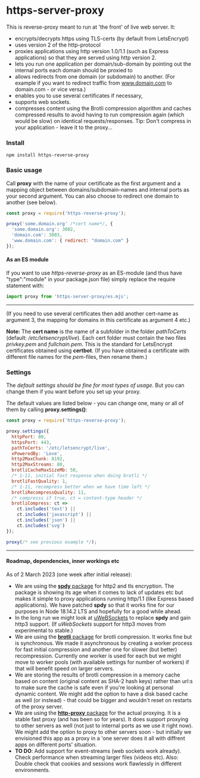 # https-server-proxy

This is reverse-proxy meant to run at 'the front' of live web server. It:

* encrypts/decrypts https using TLS-certs (by default from LetsEncrypt)
* uses version 2 of the http-protocol
* proxies applications using http version 1.0/1.1 (such as Express applications) so that they are served using http version 2.
* lets you run one application per domain/sub-domain by pointing out the internal ports each domain should be proxied to
* allows redirects from one domain (or subdomain) to another. (For example if you want to redirect traffic from www.domain.com to domain.com - or vice versa.)
* enables you to use several certificates if necessary, 
* supports web sockets.
* compresses content using the Brotli compression algorithm and caches compressed results to avoid having to run compression again (which would be slow) on identical requests/responses. Tip: Don't compress in your application - leave it to the proxy...

### Install

```
npm install https-reverse-proxy
```

### Basic usage
Call **proxy** with the name of your certificate as the first argument and a mapping object between domains/subdomain-names and internal ports as your second argument. You can also choose to redirect one domain to another (see below).

```js
const proxy = require('https-reverse-proxy');

proxy('some.domain.org' /*cert name*/, {
  'some.domain.org': 3002,
  'domain.com': 3003,
  'www.domain.com': { redirect: "domain.com" }
});
```

#### As an ES module
If you want to use *https-reverse-proxy* as an ES-module (and thus have "type":"module" in your package.json file) simply replace the require statement with:

```js
import proxy from 'https-server-proxy/es.mjs';
```

---

(If you need to use several certificates then add another cert-name as argument 3, the mapping for domains in this certificate as argument 4 etc.)

**Note:** The **cert name** is the name of a subfolder in the folder *pathToCerts* (default: */etc/letsencrypt/live*). Each cert folder must contain the two files *privkey.pem* and *fullchain.pem*. This is the standard for LetsEncrypt certificates obtained using **certbot**. (If you have obtained a certificate with different file names for the *pem*-files, then rename them.)

### Settings
The *default settings should be fine for most types of usage*. But you can change them if you want before you set up your proxy.

The default values are listed below - you can change one, many or all of them by calling **proxy.settings()**:

```js
const proxy = require('https-reverse-proxy');

proxy.settings({
  httpPort: 80,
  httpsPort: 443,
  pathToCerts: '/etc/letsencrypt/live',
  xPoweredBy: 'Love',
  http2MaxChunk: 8192,
  http2MaxStreams: 80,
  brotliCacheMaxSizeMb: 50,
  /* 1-11, initial fast response when doing brotli */
  brotliFastQuality: 1,
  /* 1-11, recompress better when we have time left */
  brotliRecompressQuality: 11,
  /* compresss if true, ct = content-type header */
  brotliCompress: ct => 
    ct.includes('text') ||
    ct.includes('javascript') ||
    ct.includes('json') ||
    ct.includes('svg')
});

proxy(/* see previous example */);
```

---

#### Roadmap, dependencies, inner workings etc
As of 2 March 2023 (one week after initial release):
* We are using the [**spdy** package](https://www.npmjs.com/package/spdy) for http2 and tls encryption. The package is showing its age when it comes to lack of updates etc but makes it simple to proxy applications running http/1.1 (like Express based applications). We have patched **spdy** so that it works fine for our purposes in Node 18.14.2 LTS and hopefully for a good while ahead. 
* In the long run we might look at [uWeBSockets](https://github.com/uNetworking/uWebSockets.js) to replace **spdy** and gain http3 support. (If *uWebSockets* support for http3 moves from experimental to stable.)
* We are using the [**brotli** package](https://www.npmjs.com/package/brotli) for brotli compression. It works fine but is synchronous. We made it asynchronous by creating a worker process for fast initial compression and another one for slower (but better) recompression. Currently one worker is used for each but we might move to worker pools (with available settings for number of workers) if that will benefit speed on larger servers.
* We are storing the results of brotli compression in a memory cache based on content (original content as SHA-2 hash keys) rather than url:s to make sure the cache is safe even if you're looking at personal dynamic content. We might add the option to have a disk based cache as well (or instead) - that could be bigger and wouldn't reset on restarts of the proxy server.
* We are using the [**http-proxy** package](https://www.npmjs.com/package/http-proxy) for the actual proxying. It is a stable fast proxy (and has been so for years). It does support proxying to other servers as well (not just to internal ports as we use it right now). We might add the option to proxy to other servers soon - but initially we envisioned this app as a proxy in a 'one server does it all with diffrent apps on different ports' situation.
* **TO DO**: Add support for event-streams (web sockets work already). Check performance when streaming larger files (videos etc). Also: Double check that cookies and sessions work flawlessly in different environments.
